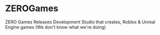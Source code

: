 # ZEROGames

ZERO Games Releases
Development Studio that creates, Roblox & Unreal Engine games (We don't know what we're doing)
